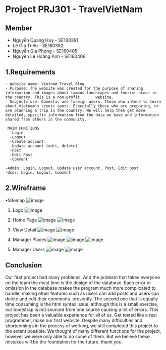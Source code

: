 # Project PRJ301 - TravelVietNam
## Member
   - Nguyễn Quang Huy - SE160391
   - Lê Gia Triều - SE160392
   - Nguyễn Gia Phong - SE160405
   - Nguyễn Lê Hoàng Anh - SE160406
## 1.Requirements

    - Website name: Vietnam Travel Blog
    - Purpose: The website was created for the purpose of sharing information and images about famous landscapes and tourist areas in the country. This is a non-profit       website.
    - Subjects use: Domestic and foreign users. Those who intend to learn about Vietnam's scenic spots. Especially those who are preparing, or are planning a trip in the country. We will help them get more detailed, specific information from the data we have and information shared from others in the community.
     
     MAIN FUNCTIONS
      -Login
      -Logout
      -Create account
      -Update account (edit, delete)
      -Post
      -Edit Post
      -Comment

    -Admin: Login, Logout, Update user account, Post, Edit post
    -User: Login, Logout, Comment


## 2.Wireframe

   •Sitemap
   ![image](https://user-images.githubusercontent.com/122345473/218329078-27db2881-b243-463f-a71f-46921da2b65e.png)

   1. Logo
   ![image](https://user-images.githubusercontent.com/122345473/227017893-1bcf6e1b-2fe9-4ce9-85e2-e15f51e98df5.png)
   2. Home Page
   ![image](https://user-images.githubusercontent.com/122345473/227018123-71ece836-f614-40d5-8c21-f688a36a6275.png)
   ![image](https://user-images.githubusercontent.com/122345473/227018327-7c508aee-b25e-4da0-bca2-2bfc8f3ccf8e.png)

   3. View Detail
   ![image](https://user-images.githubusercontent.com/122345473/227019040-3e4b95dc-882f-442a-94d0-a19f218b117e.png)
   ![image](https://user-images.githubusercontent.com/122345473/227019105-1b8a180e-39ba-4c9e-95ca-818b09ae9977.png)

   4. Manager Places
   ![image](https://user-images.githubusercontent.com/122345473/227018724-bf58389c-9fe0-474d-bee2-339004befdf0.png)
   ![image](https://user-images.githubusercontent.com/122345473/227018785-71c88da5-e58a-4650-b40c-db413d85f70b.png)
   ![image](https://user-images.githubusercontent.com/122345473/227018894-68f25414-4f6d-4f20-8c7d-32639e087ecc.png)

   5. Manager Users
   ![image](https://user-images.githubusercontent.com/122345473/227018537-0771dc44-0600-4bb9-a6a2-26a0e12a8c23.png)
   ![image](https://user-images.githubusercontent.com/122345473/227018628-97c89ed7-941e-4f42-ae99-84cd023de534.png)

   
   
   



   


   





## Conclusion
   Our first project had many problems. And the problem that takes everyone on the team the most time is the design of the database. Each error or omission in the database makes the program much more complicated to handle, making other features such as users can add posts and users can delete and edit their comments. presently. The second one that is equally time consuming is the html syntax issue, although this is a small exercise, our bootstrap is not sourced from one source causing a lot of errors. This project has been a valuable experience for all of us. Get tested like a real programmer, make our first website. Despite many difficulties and shortcomings in the process of working, we still completed this project to the extent possible. We thought of many different functions for the project, however we were only able to do some of them. But we believe these mistakes will be the foundation for the future, thank you.



